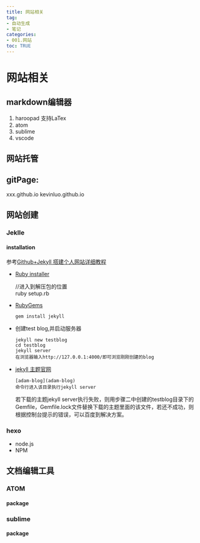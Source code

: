 ```yaml
---
title: 网站相关
tag: 
- 自动生成
- 笔记
categories:
- 001.网站
toc: TRUE
---
```

<h1 id="网站相关">网站相关</h1>
<h2 id="markdown编辑器">markdown编辑器</h2>
<ol style="list-style-type: decimal">
<li>haroopad 支持LaTex</li>
<li>atom</li>
<li>sublime</li>
<li>vscode</li>
</ol>
<h2 id="网站托管">网站托管</h2>
<h2 id="gitpage">gitPage:</h2>
<p>xxx.github.io kevinluo.github.io</p>
<h2 id="网站创建">网站创建</h2>
<h3 id="jeklle">Jeklle</h3>
<h4 id="installation">installation</h4>
<p>参考<a href="https://www.jianshu.com/p/9f71e260925d">Github+Jekyll 搭建个人网站详细教程</a></p>
<ul>
<li><p><a href="https://links.jianshu.com/go?to=https%3A%2F%2Frubyinstaller.org%2F">Ruby installer</a></p>
<p>//进入到解压包的位置<br />
ruby setup.rb</p></li>
<li><p><a href="https://links.jianshu.com/go?to=https%3A%2F%2Frubygems.org%2Fpages%2Fdownload">RubyGems</a></p>
<pre><code>gem install jekyll</code></pre></li>
<li><p>创建test blog,并启动服务器</p>
<pre><code>jekyll new testblog
cd testblog
jekyll server
在浏览器输入http://127.0.0.1:4000/即可浏览刚刚创建的blog</code></pre></li>
<li><p><a href="https://links.jianshu.com/go?to=http%3A%2F%2Fjekyllthemes.org%2F">jekyll 主题官网</a></p>
<pre><code>[adam-blog](adam-blog)
命令行进入该目录执行jekyll server</code></pre>
<p>若下载的主题jekyll server执行失败，则用步骤二中创建的testblog目录下的Gemfile，Gemfile.lock文件替换下载的主题里面的该文件，若还不成功，则根据控制台提示的错误，可以百度到解决方案。</p></li>
</ul>
<h3 id="hexo">hexo</h3>
<ul>
<li>node.js</li>
<li>NPM</li>
</ul>
<h2 id="文档编辑工具">文档编辑工具</h2>
<h3 id="atom">ATOM</h3>
<h4 id="package">package</h4>
<h3 id="sublime">sublime</h3>
<h4 id="package-1">package</h4>
